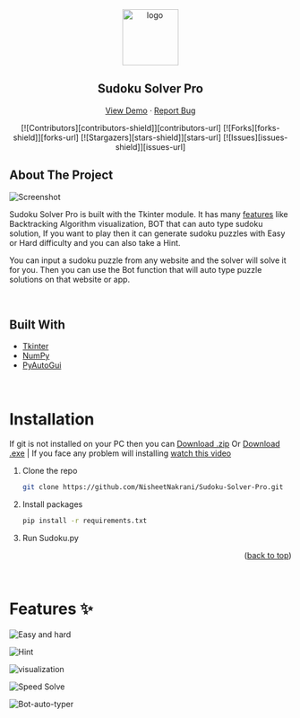 <div id="top"></div>

<!-- PROJECT LOGO -->
<div align="center">
  <a href="https://github.com/NisheetNakrani/Sudoku-Solver-Pro">
    <img src="https://user-images.githubusercontent.com/62321150/156771964-3c67ccca-7808-4710-bef4-a91d8fc799a1.png" alt="logo" width="100">
  </a>
<h2 aling="center">Sudoku Solver Pro</h2>
  <p align="center">
    <a href="https://youtu.be/X6huKg_nkbw?t=60">View Demo</a>
    ·
    <a href="https://github.com/NisheetNakrani/Sudoku-Solver-Pro/issues">Report Bug</a>
  </p>
</div>

<div align="center">

[![Contributors][contributors-shield]][contributors-url]
[![Forks][forks-shield]][forks-url]
[![Stargazers][stars-shield]][stars-url]
[![Issues][issues-shield]][issues-url]

</div>

<!-- ABOUT THE PROJECT -->
## About The Project

![Screenshot](https://user-images.githubusercontent.com/62321150/156773045-53b275a6-a980-46f3-b570-7429ab087af8.png)

Sudoku Solver Pro is built with the Tkinter module. It has many <a href="#Features">features</a> like Backtracking Algorithm visualization, BOT that can auto type sudoku solution, If you want to play then it can generate sudoku puzzles with Easy or Hard difficulty and you can also take a Hint.

You can input a sudoku puzzle from any website and the solver will solve it for you. Then you can use the Bot function that will auto type puzzle solutions on that website or app.

<br>

## Built With

* [Tkinter](https://docs.python.org/3/library/tkinter.html)
* [NumPy](https://numpy.org/)
* [PyAutoGui](https://pyautogui.readthedocs.io/en/latest/)

<br>

# Installation
<p>If git is not installed on your PC then you can <a href="https://github.com/NisheetNakrani/Sudoku-Solver-Pro/archive/refs/heads/master.zip">Download .zip</a> Or <a href="https://mega.nz/file/tIgk2DCb#SjTqtHEAbN48y9aJH0dpZLuSfE7oyBXKt9gahqFWjc4">Download .exe</a> | If you face any problem will installing <a href="https://youtu.be/X6huKg_nkbw">watch this video</a></p>

1. Clone the repo
   ```sh
   git clone https://github.com/NisheetNakrani/Sudoku-Solver-Pro.git
   ```
2. Install packages
   ```sh
   pip install -r requirements.txt
   ```
3. Run Sudoku.py


<p align="right">(<a href="#top">back to top</a>)</p>

<br>

<div id="Features"></div>

#  Features ✨

![Easy and hard](https://user-images.githubusercontent.com/62321150/156776591-f08dd9c6-b874-48ee-a896-75083abf535c.gif)

![Hint](https://user-images.githubusercontent.com/62321150/156775851-496cc9e4-906f-4206-a195-aa20b9425840.gif) 

![visualization](https://user-images.githubusercontent.com/62321150/156776640-14dfdb93-3551-4f35-9f24-dd0a5780ab0b.gif)

![Speed Solve](https://user-images.githubusercontent.com/62321150/156776614-d5f98b06-586a-49c8-a813-200de7494133.gif)

![Bot-auto-typer](https://user-images.githubusercontent.com/62321150/156776123-2b29e926-2171-477d-b9c2-dae61975fcbe.gif)
